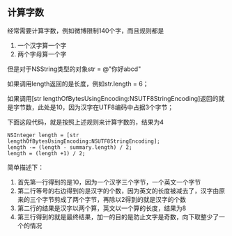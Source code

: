 ## 计算字数

经常需要计算字数，例如微博限制140个字，而且规则都是

1. 一个汉字算一个字
2. 两个字母算一个字

但是对于NSString类型的对象str = @"你好abcd"

如果调用length返回的是长度，例如str.length = 6；

如果调用[str lengthOfBytesUsingEncoding:NSUTF8StringEncoding]返回的就是字节数，此处是10，因为汉字在UTF8编码中占据3个字节；

下面这段代码，就是按照上述规则来计算字数的，结果为4

```objc
NSInteger length = [str lengthOfBytesUsingEncoding:NSUTF8StringEncoding];
length -= (length - summary.length) / 2;
length = (length +1) / 2;
```

简单描述下：

1. 首先第一行得到的是10，因为一个汉字三个字节，一个英文一个字节
2. 第二行等号的右边得到的是汉字的个数，因为英文的长度被减去了，汉字由原来的三个字节剪成了两个字节，再除以2得到的就是汉字的个数
3. 第二行的结果是汉字以两个算，英文以一个算的长度，结果为8
4. 第三行得到的就是最终结果，加一的目的是防止文字是奇数，向下取整少了一个的情况